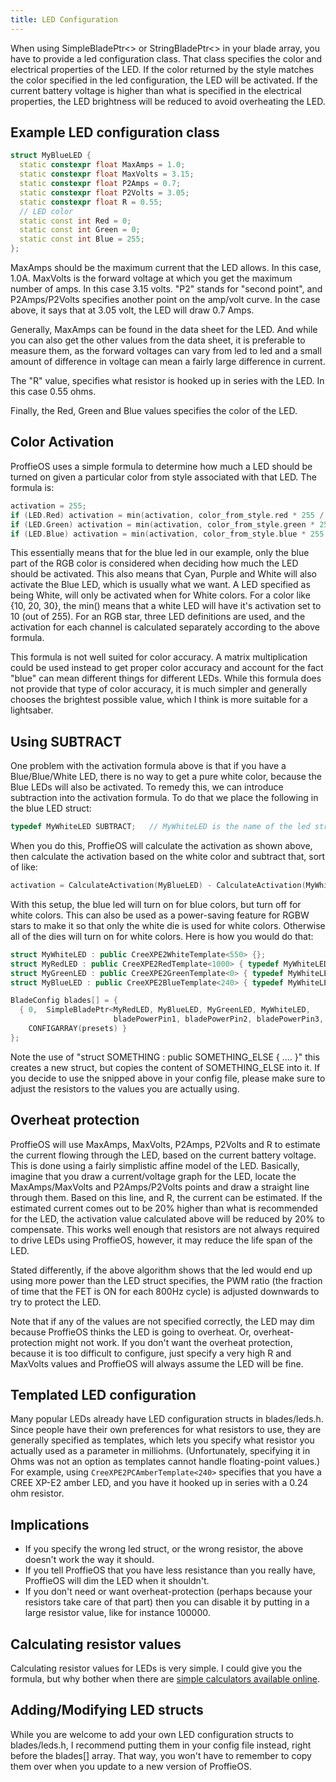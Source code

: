 ```yaml
---
title: LED Configuration
---
```

When using SimpleBladePtr<> or StringBladePtr<> in your blade array, you have to provide a led configuration class. That class specifies the color and electrical properties of the LED.  If the color returned by the style matches the color specified in the led configuration, the LED will be activated.  If the current battery voltage is higher than what is specified in the electrical properties, the LED brightness will be reduced to avoid overheating the LED.

## Example LED configuration class

```cpp
struct MyBlueLED {
  static constexpr float MaxAmps = 1.0;
  static constexpr float MaxVolts = 3.15;
  static constexpr float P2Amps = 0.7;
  static constexpr float P2Volts = 3.05;
  static constexpr float R = 0.55;
  // LED color
  static const int Red = 0;
  static const int Green = 0;
  static const int Blue = 255;
};
```

MaxAmps should be the maximum current that the LED allows. In this case, 1.0A.
MaxVolts is the forward voltage at which you get the maximum number of amps. In this case 3.15 volts.
"P2" stands for "second point", and P2Amps/P2Volts specifies another point on the amp/volt curve. In the case above, it says that at 3.05 volt, the LED will draw 0.7 Amps.

Generally, MaxAmps can be found in the data sheet for the LED. And while you can also get the other values from the data sheet, it is preferable to measure them, as the forward voltages can vary from led to led and a small amount of difference in voltage can mean a fairly large difference in current.

The "R" value, specifies what resistor is hooked up in series with the LED. In this case 0.55 ohms.

Finally, the Red, Green and Blue values specifies the color of the LED.

## Color Activation
ProffieOS uses a simple formula to determine how much a LED should be turned on given a particular color from style associated with that LED. The formula is:

```cpp
activation = 255;
if (LED.Red) activation = min(activation, color_from_style.red * 255 / LED.Red);
if (LED.Green) activation = min(activation, color_from_style.green * 255 / LED.Green);
if (LED.Blue) activation = min(activation, color_from_style.blue * 255 / LED.Blue);
```

This essentially means that for the blue led in our example, only the blue part of the RGB color is considered when deciding how much the LED should be activated. This also means that Cyan, Purple and White will also activate the Blue LED, which is usually what we want.  A LED specified as being White, will only be activated when for White colors. For a color like {10, 20, 30}, the min() means that a white LED will have it's activation set to 10 (out of 255).  For an RGB star, three LED definitions are used, and the activation for each channel is calculated separately according to the above formula.

This formula is not well suited for color accuracy. A matrix multiplication could be used instead to get proper color accuracy and account for the fact "blue" can mean different things for different LEDs. While this formula does not provide that type of color accuracy, it is much simpler and generally chooses the brightest possible value, which I think is more suitable for a lightsaber.

## Using SUBTRACT
One problem with the activation formula above is that if you have a Blue/Blue/White LED, there is no way to
get a pure white color, because the Blue LEDs will also be activated. To remedy this, we can introduce subtraction into the activation formula. To do that we place the following in the blue LED struct:

```cpp
typedef MyWhiteLED SUBTRACT;   // MyWhiteLED is the name of the led struct used for the white LED
```

When you do this, ProffieOS will calculate the activation as shown above, then calculate the activation based on the white color and subtract that, sort of like:

```cpp
activation = CalculateActivation(MyBlueLED) - CalculateActivation(MyWhiteLED)
```

With this setup, the blue led will turn on for blue colors, but turn off for white colors. This can also be used as a power-saving feature for RGBW stars to make it so that only the white die is used for white colors. Otherwise all of the dies will turn on for white colors. Here is how you would do that:

```cpp
struct MyWhiteLED : public CreeXPE2WhiteTemplate<550> {};
struct MyRedLED : public CreeXPE2RedTemplate<1000> { typedef MyWhiteLED SUBTRACT; };
struct MyGreenLED : public CreeXPE2GreenTemplate<0> { typedef MyWhiteLED SUBTRACT; };
struct MyBlueLED : public CreeXPE2BlueTemplate<240> { typedef MyWhiteLED SUBTRACT; };

BladeConfig blades[] = {
  { 0,  SimpleBladePtr<MyRedLED, MyBlueLED, MyGreenLED, MyWhiteLED,
                       bladePowerPin1, bladePowerPin2, bladePowerPin3, bladePowerPin4>(), 
    CONFIGARRAY(presets) }
};
```

Note the use of "struct SOMETHING : public SOMETHING_ELSE { .... }" this creates a new struct, but copies the content of SOMETHING_ELSE into it. If you decide to use the snipped above in your config file, please make sure to adjust the resistors to the values you are actually using.


## Overheat protection
ProffieOS will use MaxAmps, MaxVolts, P2Amps, P2Volts and R to estimate the current flowing through the LED, based on the current battery voltage. This is done using a fairly simplistic affine model of the LED. Basically, imagine that you draw a current/voltage graph for the LED, locate the MaxAmps/MaxVolts and P2Amps/P2Volts points and draw a straight line through them. Based on this line, and R, the current can be estimated. If the estimated current comes out to be 20% higher than what is recommended for the LED, the activation value calculated above will be reduced by 20% to compensate. This works well enough that resistors are not always required to drive LEDs using ProffieOS, however, it may reduce the life span of the LED.

Stated differently, if the above algorithm shows that the led would end up using more power than the LED struct specifies, the PWM ratio (the fraction of time that the FET is ON for each 800Hz cycle) is adjusted downwards to try to protect the LED.

Note that if any of the values are not specified correctly, the LED may dim because ProffieOS thinks the LED is going to overheat. Or, overheat-protection might not work. If you don't want the overheat protection, because it is too difficult to configure, just specify a very high R and MaxVolts values and ProffieOS will always assume the LED will be fine.

## Templated LED configuration
Many popular LEDs already have LED configuration structs in blades/leds.h. Since people have their own preferences for what resistors to use, they are generally specified as templates, which lets you specify what resistor you actually used as a parameter in milliohms. (Unfortunately, specifying it in Ohms was not an option as templates cannot handle floating-point values.)  For example, using `CreeXPE2PCAmberTemplate<240>` specifies that you have a CREE XP-E2 amber LED, and you have it hooked up in series with a 0.24 ohm resistor.

## Implications
* If you specify the wrong led struct, or the wrong resistor, the above doesn't work the way it should.
* If you tell ProffieOS that you have less resistance than you really have, ProffieOS will dim the LED when it shouldn't.
* If you don't need or want overheat-protection (perhaps because your resistors take care of that part) then you can disable it by putting in a large resistor value, like for instance 100000.

## Calculating resistor values
Calculating resistor values for LEDs is very simple.
I could give you the formula, but why bother when there are [simple calculators available online](https://ledcalculator.net/).

## Adding/Modifying LED structs
While you are welcome to add your own LED configuration structs to blades/leds.h, I recommend putting them in your config file instead, right before the blades[] array. That way, you won't have to remember to copy them over when you update to a new version of ProffieOS.

